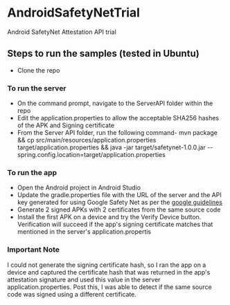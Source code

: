 # AndroidSafetyNetTrial
Android SafetyNet Attestation API trial


## Steps to run the samples (tested in Ubuntu)
- Clone the repo

### To run the server
- On the command prompt, navigate to the ServerAPI folder within the repo
- Edit the application.properties to allow the acceptable SHA256 hashes of the APK and Signing certificate
- From the Server API folder, run the following command-  mvn package && cp src/main/resources/application.properties target/application.properties && java -jar target/safetynet-1.0.0.jar --spring.config.location=target/application.properties

### To run the app
- Open the Android project in Android Studio
- Update the gradle.properties file with the URL of the server and the API key generated for using Google Safety Net as per the [google guidelines](https://developer.android.com/training/safetynet/attestation.html#add-api-key)
- Generate 2 signed APKs with 2 certificates from the same source code
- Install the first APK on a device and try the Verify Device button. Verification will succeed if the app's signing certificate matches that mentioned in the server's application.propertis

### Important Note
I could not generate the signing certificate hash, so I ran the app on a device and captured the certificate hash that was returned in the app's attestation signature and used this value in the server application.properties. Post this, I was able to detect if the same source code was signed using a different certificate. 



